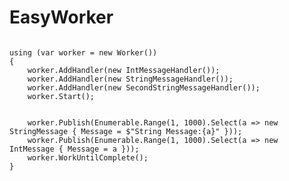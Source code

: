 # EasyWorker

<pre>
<code>
using (var worker = new Worker())
{
    worker.AddHandler(new IntMessageHandler());
    worker.AddHandler(new StringMessageHandler());
    worker.AddHandler(new SecondStringMessageHandler());
    worker.Start();


    worker.Publish(Enumerable.Range(1, 1000).Select(a => new StringMessage { Message = $"String Message:{a}" }));
    worker.Publish(Enumerable.Range(1, 1000).Select(a => new IntMessage { Message = a }));
    worker.WorkUntilComplete();
}

</code>
</pre>
